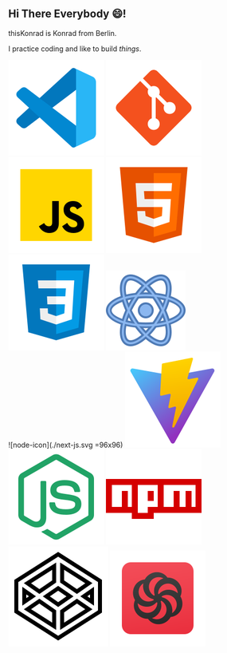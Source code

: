 ## Hi There Everybody 😄!

thisKonrad is Konrad from Berlin.

I practice coding and like to build *things*.


![icon-vs-code](./icons8-vs-code.svg)  ![icon-git](./icons8-git.svg)  ![jS-icon](./icons8-002javascript.svg)  	![jS-icon](./icons8-002html.svg) 	![jS-icon](./icons8-002css.svg) ![react-icon](./icons8-react.svg)  
![node-icon](./next-js.svg =96x96)  ![node-icon](./icons8-schnell.svg)  ![node-icon](./icons8-node-js.svg) 
![npm-icon](./icons8-npm.svg) [<img src="./icons8-codepen.svg">](https://codepen.io/Konrad-Wittich)  [<img src="icons8-codewars.svg">](https://www.codewars.com/users/thisKonrad)
